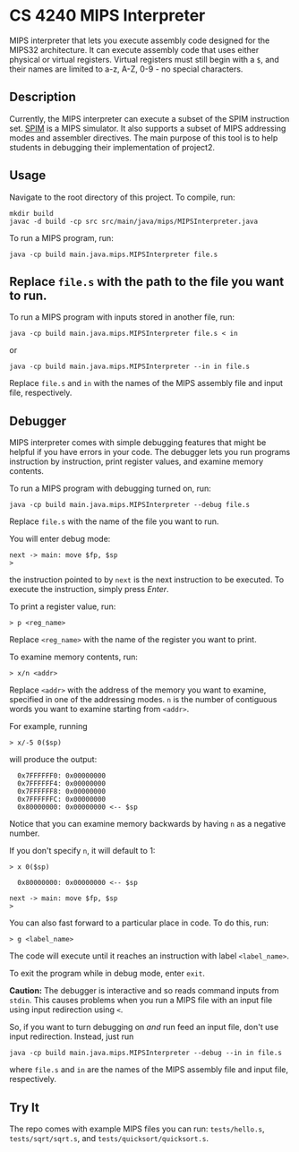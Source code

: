 # CS 4240 MIPS Interpreter

MIPS interpreter that lets you execute assembly code designed for the MIPS32 architecture.
It can execute assembly code that uses either physical or virtual registers. Virtual registers must still begin with a `$`, and their names are limited to a-z, A-Z, 0-9 - no special characters.

## Description
Currently, the MIPS interpreter can execute a subset of the SPIM instruction set. [SPIM](https://en.wikipedia.org/wiki/SPIM#targetText=SPIM%20is%20a%20MIPS%20processor,the%20University%20of%20Wisconsin%E2%80%93Madison.) is a MIPS simulator. It also supports a subset of MIPS addressing modes and assembler directives. The main purpose of this tool is to help students in debugging their implementation of project2.

## Usage
Navigate to the root directory of this project. To compile, run:

```
mkdir build
javac -d build -cp src src/main/java/mips/MIPSInterpreter.java
```

To run a MIPS program, run:

```
java -cp build main.java.mips.MIPSInterpreter file.s
```

## Replace `file.s` with the path to the file you want to run.

To run a MIPS program with inputs stored in another file, run:

```
java -cp build main.java.mips.MIPSInterpreter file.s < in
```

or

```
java -cp build main.java.mips.MIPSInterpreter --in in file.s
```

Replace `file.s` and `in` with the names of the MIPS assembly file and input file, respectively.

## Debugger
MIPS interpreter comes with simple debugging features that might be helpful if you have errors in
your code. The debugger lets you run programs instruction by instruction, print register values, and
examine memory contents.

To run a MIPS program with debugging turned on, run:

```
java -cp build main.java.mips.MIPSInterpreter --debug file.s
```

Replace `file.s` with the name of the file you want to run.

You will enter debug mode:

```
next -> main: move $fp, $sp
> 
```

the instruction pointed to by `next` is the next instruction to be executed. To execute the
instruction, simply press _Enter_.

To print a register value, run:

```
> p <reg_name>
```

Replace `<reg_name>` with the name of the register you want to print.

To examine memory contents, run:

```
> x/n <addr>
```

Replace `<addr>` with the address of the memory you want to examine,
specified in one of the addressing modes. `n` is the number of
contiguous words you want to examine starting from `<addr>`.

For example, running

```
> x/-5 0($sp)
```

will produce the output:

```
  0x7FFFFFF0: 0x00000000
  0x7FFFFFF4: 0x00000000
  0x7FFFFFF8: 0x00000000
  0x7FFFFFFC: 0x00000000
  0x80000000: 0x00000000 <-- $sp
```

Notice that you can examine memory backwards by having `n` as a negative number.

If you don't specify `n`, it will default to 1:

```
> x 0($sp)

  0x80000000: 0x00000000 <-- $sp

next -> main: move $fp, $sp
>
```

You can also fast forward to a particular place in code. To do this, run:

```
> g <label_name>
```

The code will execute until it reaches an instruction with label `<label_name>`.

To exit the program while in debug mode, enter `exit`.

**Caution:** The debugger is interactive and so reads command inputs from `stdin`. This causes
problems when you run a MIPS file with an input file using input redirection using `<`.

So, if you want to turn debugging on _and_ run feed an input file, don't use input redirection. Instead, just
run

```
java -cp build main.java.mips.MIPSInterpreter --debug --in in file.s
```

where `file.s` and `in` are the names of the MIPS assembly file and input file, respectively.

## Try It
The repo comes with example MIPS files you can run: `tests/hello.s`, `tests/sqrt/sqrt.s`, and `tests/quicksort/quicksort.s`. 





